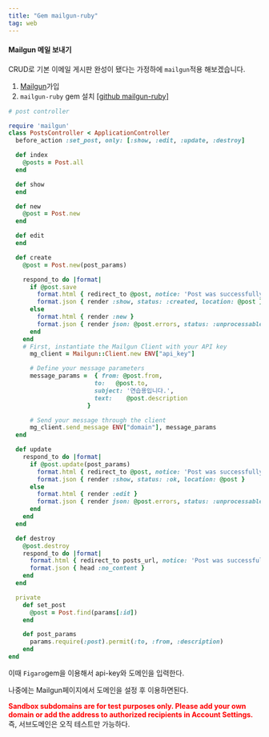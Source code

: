```yaml
---
title: "Gem mailgun-ruby"
tag: web
---
```


#### Mailgun 메일 보내기

CRUD로 기본 이메일 게시판 완성이 됐다는 가정하에 `mailgun`적용 해보겠습니다.

1. [Mailgun](https://www.mailgun.com/)가입
2. `mailgun-ruby` gem 설치 [[github  mailgun-ruby]](https://github.com/mailgun/mailgun-ruby)

```ruby
# post controller

require 'mailgun'
class PostsController < ApplicationController
  before_action :set_post, only: [:show, :edit, :update, :destroy]

  def index
    @posts = Post.all
  end

  def show
  end

  def new
    @post = Post.new  
  end

  def edit
  end

  def create
    @post = Post.new(post_params)

    respond_to do |format|
      if @post.save
        format.html { redirect_to @post, notice: 'Post was successfully created.' }
        format.json { render :show, status: :created, location: @post }
      else
        format.html { render :new }
        format.json { render json: @post.errors, status: :unprocessable_entity }
      end
    end
    # First, instantiate the Mailgun Client with your API key
      mg_client = Mailgun::Client.new ENV["api_key"]

      # Define your message parameters
      message_params =  { from: @post.from,
                        to:   @post.to,
                        subject: '연습용입니다.',
                        text:    @post.description
                      }

      # Send your message through the client
	  mg_client.send_message ENV["domain"], message_params
  end

  def update
    respond_to do |format|
      if @post.update(post_params)
        format.html { redirect_to @post, notice: 'Post was successfully updated.' }
        format.json { render :show, status: :ok, location: @post }
      else
        format.html { render :edit }
        format.json { render json: @post.errors, status: :unprocessable_entity }
      end
    end
  end

  def destroy
    @post.destroy
    respond_to do |format|
      format.html { redirect_to posts_url, notice: 'Post was successfully destroyed.' }
      format.json { head :no_content }
    end
  end

  private
    def set_post
      @post = Post.find(params[:id])
    end

    def post_params
      params.require(:post).permit(:to, :from, :description)
    end
end
```

이때 `Figaro`gem을 이용해서 api-key와 도메인을 입력한다.

나중에는 Mailgun페이지에서 도메인을 설정 후 이용하면된다.

<b style= "color: red;">Sandbox subdomains are for test purposes only. Please add your own domain or add the address to authorized recipients in Account Settings.</b> 즉, 서브도메인은 오직 테스트만 가능하다.
